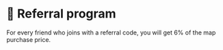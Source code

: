 # 🤝 Referral program

&#x20;   For every friend who joins with a referral code, you will get 6% of the map purchase price.

